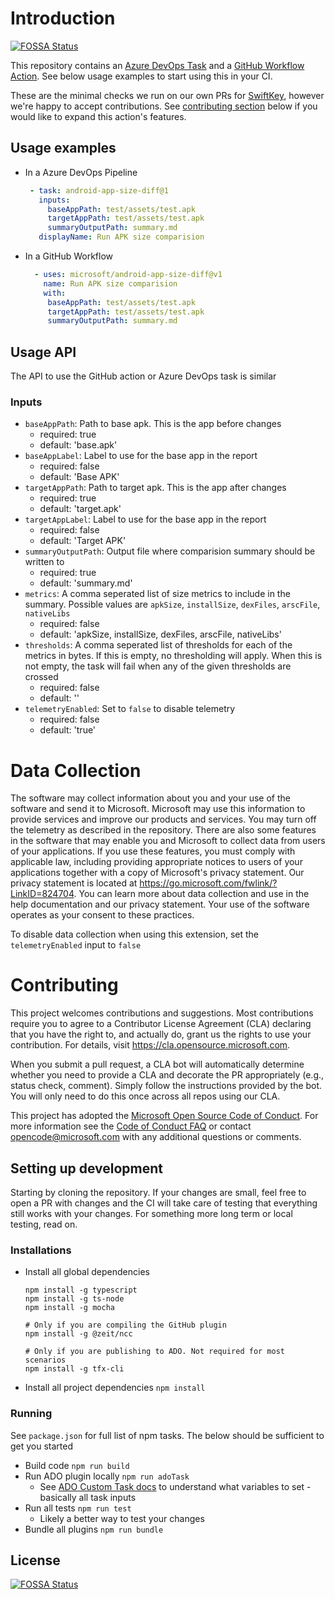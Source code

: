 # Introduction
[![FOSSA Status](https://app.fossa.com/api/projects/git%2Bgithub.com%2Fdgsdoug%2Fandroid-app-size-diff.svg?type=shield)](https://app.fossa.com/projects/git%2Bgithub.com%2Fdgsdoug%2Fandroid-app-size-diff?ref=badge_shield)


This repository contains an [Azure DevOps Task](https://docs.microsoft.com/en-us/azure/devops/pipelines/process/tasks?view=azure-devops&tabs=yaml) and a [GitHub Workflow Action](https://help.github.com/en/actions/automating-your-workflow-with-github-actions/workflow-syntax-for-github-actions#jobsjob_idsteps). See below usage examples to start using this in your CI. 

These are the minimal checks we run on our own PRs for [SwiftKey](https://play.google.com/store/apps/details?id=com.touchtype.swiftkey), however we're happy to accept contributions. See [contributing section](#contributing) below if you would like to expand this action's features.

## Usage examples

- In a Azure DevOps Pipeline

   ```yml
    - task: android-app-size-diff@1
      inputs:
        baseAppPath: test/assets/test.apk
        targetAppPath: test/assets/test.apk
        summaryOutputPath: summary.md
      displayName: Run APK size comparision
   ```
   
- In a GitHub Workflow

   ```yml
     - uses: microsoft/android-app-size-diff@v1
       name: Run APK size comparision
       with:
        baseAppPath: test/assets/test.apk
        targetAppPath: test/assets/test.apk
        summaryOutputPath: summary.md
   ```

## Usage API
The API to use the GitHub action or Azure DevOps task is similar

### Inputs

- `baseAppPath`: Path to base apk. This is the app before changes
  - required: true
  - default: 'base.apk'
- `baseAppLabel`: Label to use for the base app in the report
  - required: false
  - default: 'Base APK'
- `targetAppPath`: Path to target apk. This is the app after changes
  - required: true
  - default: 'target.apk'
- `targetAppLabel`: Label to use for the base app in the report
  - required: false
  - default: 'Target APK'
- `summaryOutputPath`: Output file where comparision summary should be written to
  - required: true
  - default: 'summary.md'
- `metrics`: A comma seperated list of size metrics to include in the summary. Possible values are `apkSize`, `installSize`, `dexFiles`, `arscFile`, `nativeLibs`
  - required: false
  - default: 'apkSize, installSize, dexFiles, arscFile, nativeLibs'
- `thresholds`: A comma seperated list of thresholds for each of the metrics in bytes. If this is empty, no thresholding will apply. When this is not empty, the task will fail when any of the given thresholds are crossed
  - required: false
  - default: ''
- `telemetryEnabled`: Set to `false` to disable telemetry
  - required: false
  - default: 'true'

# Data Collection

The software may collect information about you and your use of the software and send it to Microsoft. Microsoft may use this information to provide services and improve our products and services. You may turn off the telemetry as described in the repository. There are also some features in the software that may enable you and Microsoft to collect data from users of your applications. If you use these features, you must comply with applicable law, including providing appropriate notices to users of your applications together with a copy of Microsoft's privacy statement. Our privacy statement is located at https://go.microsoft.com/fwlink/?LinkID=824704. You can learn more about data collection and use in the help documentation and our privacy statement. Your use of the software operates as your consent to these practices.

To disable data collection when using this extension, set the `telemetryEnabled` input to `false`

# Contributing

This project welcomes contributions and suggestions.  Most contributions require you to agree to a
Contributor License Agreement (CLA) declaring that you have the right to, and actually do, grant us
the rights to use your contribution. For details, visit https://cla.opensource.microsoft.com.

When you submit a pull request, a CLA bot will automatically determine whether you need to provide
a CLA and decorate the PR appropriately (e.g., status check, comment). Simply follow the instructions
provided by the bot. You will only need to do this once across all repos using our CLA.

This project has adopted the [Microsoft Open Source Code of Conduct](https://opensource.microsoft.com/codeofconduct/).
For more information see the [Code of Conduct FAQ](https://opensource.microsoft.com/codeofconduct/faq/) or
contact [opencode@microsoft.com](mailto:opencode@microsoft.com) with any additional questions or comments.

## Setting up development

Starting by cloning the repository. If your changes are small, feel free to open a PR with changes and the CI will take care of testing that everything still works with your changes. For something more long term or local testing, read on.

### Installations
- Install all global dependencies
  ```shell
  npm install -g typescript
  npm install -g ts-node
  npm install -g mocha
  
  # Only if you are compiling the GitHub plugin
  npm install -g @zeit/ncc
  
  # Only if you are publishing to ADO. Not required for most scenarios
  npm install -g tfx-cli
  ```
- Install all project dependencies
  `npm install`   
  
### Running 

See `package.json` for full list of npm tasks. The below should be sufficient to get you started

- Build code `npm run build`
- Run ADO plugin locally `npm run adoTask`
  - See [ADO Custom Task docs](https://docs.microsoft.com/en-us/azure/devops/extend/develop/add-build-task?view=azure-devops#run-the-task) to understand what variables to set - basically all task inputs
- Run all tests `npm run test`
  - Likely a better way to test your changes
- Bundle all plugins `npm run bundle`



## License
[![FOSSA Status](https://app.fossa.com/api/projects/git%2Bgithub.com%2Fdgsdoug%2Fandroid-app-size-diff.svg?type=large)](https://app.fossa.com/projects/git%2Bgithub.com%2Fdgsdoug%2Fandroid-app-size-diff?ref=badge_large)